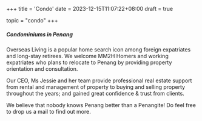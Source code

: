 +++
title = 'Condo'
date = 2023-12-15T11:07:22+08:00
draft = true

topic = "condo" 
+++

##### Condominiums in Penang

Overseas Living is a popular home search icon among foreign expatriates and long-stay retirees. We welcome MM2H Homers and working expatriates who plans to relocate to Penang by providing property orientation and consultation.

Our CEO, Ms Jessie and her team provide professional real estate support from rental and management of property to buying and selling property throughout the years; and gained great confidence & trust from clients.

We believe that nobody knows Penang better than a Penangite! Do feel free to drop us a mail to find out more.
